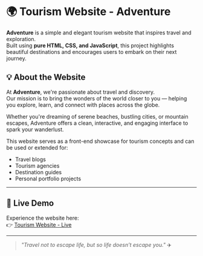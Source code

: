 # 🌍 Tourism Website - Adventure

**Adventure** is a simple and elegant tourism website that inspires travel and exploration.  
Built using **pure HTML, CSS, and JavaScript**, this project highlights beautiful destinations and encourages users to embark on their next journey.



## 💡 About the Website

At **Adventure**, we're passionate about travel and discovery.  
Our mission is to bring the wonders of the world closer to you — helping you explore, learn, and connect with places across the globe.

Whether you're dreaming of serene beaches, bustling cities, or mountain escapes, Adventure offers a clean, interactive, and engaging interface to spark your wanderlust.

This website serves as a front-end showcase for tourism concepts and can be used or extended for:

- Travel blogs  
- Tourism agencies  
- Destination guides  
- Personal portfolio projects

---

## 🔗 Live Demo

Experience the website here:  
👉 [Tourism Website - Live](https://tourismwebsite67.netlify.app)

---

> _"Travel not to escape life, but so life doesn’t escape you."_ ✈️
